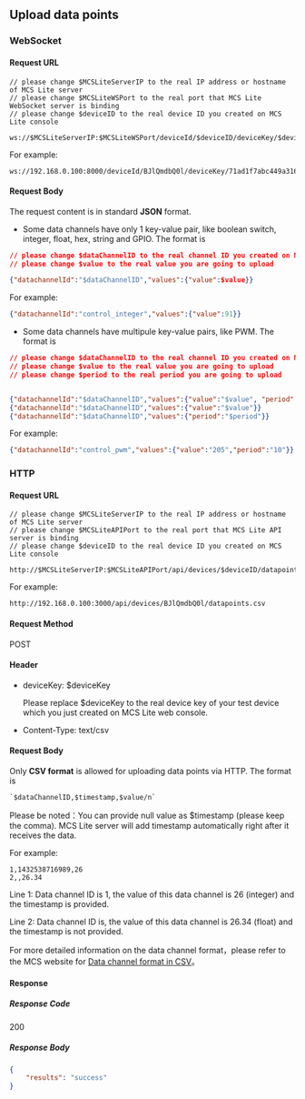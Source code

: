 ## Upload data points

### WebSocket

#### Request URL

```
// please change $MCSLiteServerIP to the real IP address or hostname of MCS Lite server
// please change $MCSLiteWSPort to the real port that MCS Lite WebSocket server is binding
// please change $deviceID to the real device ID you created on MCS Lite console

ws://$MCSLiteServerIP:$MCSLiteWSPort/deviceId/$deviceID/deviceKey/$deviceKey
```

For example:

```
ws://192.168.0.100:8000/deviceId/BJlQmdbQ0l/deviceKey/71ad1f7abc449a3168cc712291198f7de1ab5603e148dce1228c30e0bcea509f
```

#### Request Body

The request content is in standard **JSON** format.

* Some data channels have only 1 key-value pair, like boolean switch, integer, float, hex, string and GPIO. The format is

```json
// please change $dataChannelID to the real channel ID you created on MCS Lite console
// please change $value to the real value you are going to upload

{"datachannelId":"$dataChannelID","values":{"value":$value}}
```

For example:

```json
{"datachannelId":"control_integer","values":{"value":91}}
```

* Some data channels have multipule key-value pairs, like PWM. The format is

```json
// please change $dataChannelID to the real channel ID you created on MCS Lite console
// please change $value to the real value you are going to upload
// please change $period to the real period you are going to upload


{"datachannelId":"$dataChannelID","values":{"value":"$value", "period":"$period"}}
{"datachannelId":"$dataChannelID","values":{"value":"$value"}}
{"datachannelId":"$dataChannelID","values":{"period":"$period"}}
```

For example:

```json
{"datachannelId":"control_pwm","values":{"value":"205","period":"10"}}
```

### HTTP

#### Request URL

```
// please change $MCSLiteServerIP to the real IP address or hostname of MCS Lite server
// please change $MCSLiteAPIPort to the real port that MCS Lite API server is binding
// please change $deviceID to the real device ID you created on MCS Lite console

http://$MCSLiteServerIP:$MCSLiteAPIPort/api/devices/$deviceID/datapoint.csv
```

For example:

```
http://192.168.0.100:3000/api/devices/BJlQmdbQ0l/datapoints.csv
```

#### Request Method

POST

#### Header

* deviceKey: $deviceKey
	
	Please replace $deviceKey to the real device key of your test device which you just created on MCS Lite web console.

* Content-Type: text/csv

#### Request Body

Only **CSV format** is allowed for uploading data points via HTTP. The format is

    `$dataChannelID,$timestamp,$value/n`

Please be noted：You can provide null value as $timestamp (please keep the comma). MCS Lite server will add timestamp automatically right after it receives the data.

For example:

```
1,1432538716989,26
2,,26.34
```

Line 1: Data channel ID is 1, the value of this data channel is 26 (integer) and the timestamp is provided.  


Line 2: Data channel ID is, the value of this data channel is 26.34 (float) and the timestamp is not provided.  

For more detailed information on the data channel format，please refer to the MCS website for [Data channel format in CSV](https://mcs.mediatek.com/resources/latest/api_references/#data-channel-format)。

#### Response

##### Response Code

200

##### Response Body

```json
{
    "results": "success"
}
```
